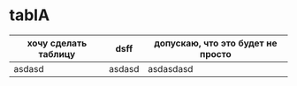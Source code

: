 
tablA
========



| хочу сделать таблицу | dsff  | допускаю, что это будет не просто |
|--------------------|--|-------------|
|           asdasd         | asdasd  |asdasdasd|

